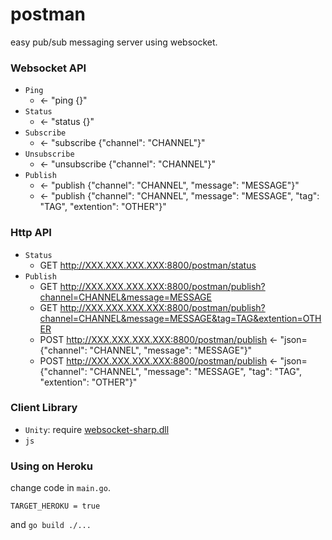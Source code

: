 # postman
easy pub/sub messaging server using websocket.

### Websocket API

- `Ping`
  - <- "ping {}"
- `Status`
  - <- "status {}"
- `Subscribe`
  - <- "subscribe {"channel": "CHANNEL"}"
- `Unsubscribe`
  - <- "unsubscribe {"channel": "CHANNEL"}"
- `Publish`
  - <- "publish {"channel": "CHANNEL", "message": "MESSAGE"}"
  - <- "publish {"channel": "CHANNEL", "message": "MESSAGE", "tag": "TAG", "extention": "OTHER"}"

### Http API

- `Status`
  - GET http://XXX.XXX.XXX.XXX:8800/postman/status
- `Publish`
  - GET http://XXX.XXX.XXX.XXX:8800/postman/publish?channel=CHANNEL&message=MESSAGE
  - GET http://XXX.XXX.XXX.XXX:8800/postman/publish?channel=CHANNEL&message=MESSAGE&tag=TAG&extention=OTHER
  - POST http://XXX.XXX.XXX.XXX:8800/postman/publish <- "json={"channel": "CHANNEL", "message": "MESSAGE"}"
  - POST http://XXX.XXX.XXX.XXX:8800/postman/publish <- "json={"channel": "CHANNEL", "message": "MESSAGE", "tag": "TAG", "extention": "OTHER"}"

### Client Library

- `Unity`: require [websocket-sharp.dll](https://github.com/sta/websocket-sharp)
- `js`

### Using on Heroku

change code in `main.go`.
```
TARGET_HEROKU = true
```

and `go build ./...`
